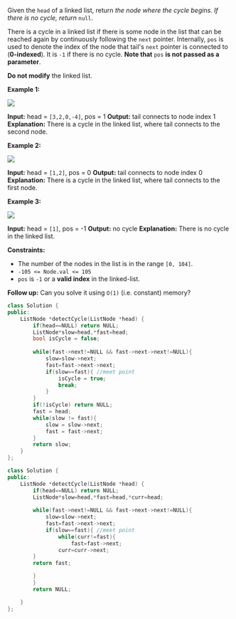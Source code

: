 

Given the `head` of a linked list, return _the node where the cycle begins. If there is no cycle, return_ `null`.

There is a cycle in a linked list if there is some node in the list that can be reached again by continuously following the `next` pointer. Internally, `pos` is used to denote the index of the node that tail's `next` pointer is connected to (**0-indexed**). It is `-1` if there is no cycle. **Note that** `pos` **is not passed as a parameter**.

**Do not modify** the linked list.

**Example 1:**

![](https://assets.leetcode.com/uploads/2018/12/07/circularlinkedlist.png)

**Input:** head = `[3,2,0,-4]`, pos = 1
**Output:** tail connects to node index 1
**Explanation:** There is a cycle in the linked list, where tail connects to the second node.

**Example 2:**

![](https://assets.leetcode.com/uploads/2018/12/07/circularlinkedlist_test2.png)

**Input:** head = `[1,2]`, pos = 0
**Output:** tail connects to node index 0
**Explanation:** There is a cycle in the linked list, where tail connects to the first node.

**Example 3:**

![](https://assets.leetcode.com/uploads/2018/12/07/circularlinkedlist_test3.png)

**Input:** head = `[1]`, pos = -1
**Output:** no cycle
**Explanation:** There is no cycle in the linked list.

**Constraints:**

-   The number of the nodes in the list is in the range `[0, 104]`.
-   `-105 <= Node.val <= 105`
-   `pos` is `-1` or a **valid index** in the linked-list.

**Follow up:** Can you solve it using `O(1)` (i.e. constant) memory?



```cpp
class Solution {
public:
    ListNode *detectCycle(ListNode *head) {
        if(head==NULL) return NULL;
        ListNode*slow=head,*fast=head;
        bool isCycle = false;
        
        while(fast->next!=NULL && fast->next->next!=NULL){
            slow=slow->next;
            fast=fast->next->next;
            if(slow==fast){ //meet point
                isCycle = true;
                break;
            }
        }
        if(!isCycle) return NULL;
        fast = head;
        while(slow != fast){
            slow = slow->next;
            fast = fast->next;
        }
        return slow;
    }
};
```

```cpp
class Solution {
public:
    ListNode *detectCycle(ListNode *head) {
        if(head==NULL) return NULL;
        ListNode*slow=head,*fast=head,*curr=head;
        
        while(fast->next!=NULL && fast->next->next!=NULL){
		    slow=slow->next;
	        fast=fast->next->next;
	        if(slow==fast){ //meet point
		        while(curr!=fast){
		            fast=fast->next;
	            curr=curr->next;
        }
        return fast;

        }
        }
        return NULL;

    }
};
```